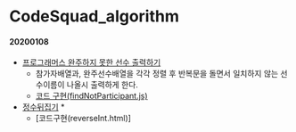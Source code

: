 # CodeSquad_algorithm

#### 20200108
* [프로그래머스 완주하지 못한 선수 출력하기](https://programmers.co.kr/learn/courses/30/lessons/42576?language=javascript)
    * 참가자배열과, 완주선수배열을 각각 정렬 후 반복문을 돌면서 일치하지 않는 선수이름이 나올시 출력하게 한다.
    * [코드 구현(findNotParticipant.js)](https://github.com/Rachel4858/algorithm/blob/master/CodeSquad_algorithm/findNotParticipant.html)
* [정수뒤집기](https://leetcode.com/problems/reverse-integer/)
    * 
    * [코드구현(reverseInt.html)]